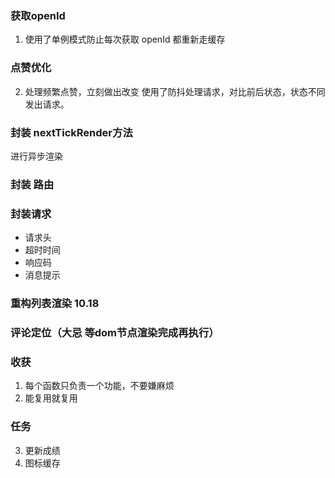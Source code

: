 ### 获取openId
1. 使用了单例模式防止每次获取 openId 都重新走缓存

### 点赞优化
2. 处理频繁点赞，立刻做出改变
使用了防抖处理请求，对比前后状态，状态不同发出请求。

### 封装 nextTickRender方法
进行异步渲染

### 封装 路由
### 封装请求
  - 请求头
  - 超时时间
  - 响应码
  - 消息提示

### 重构列表渲染 10.18

### 评论定位（大忌 等dom节点渲染完成再执行）

### 收获
1. 每个函数只负责一个功能，不要嫌麻烦
2. 能复用就复用
 
### 任务
3. 更新成绩
4. 图标缓存